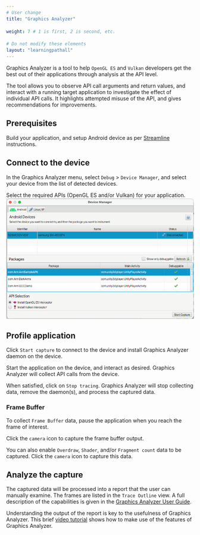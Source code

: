 ```yaml
---
# User change
title: "Graphics Analyzer"

weight: 7 # 1 is first, 2 is second, etc.

# Do not modify these elements
layout: "learningpathall"
---
```

Graphics Analyzer is a tool to help `OpenGL ES` and `Vulkan` developers get the best out of their applications through analysis at the API level.

The tool allows you to observe API call arguments and return values, and interact with a running target application to investigate the effect of individual API calls. It highlights attempted misuse of the API, and gives recommendations for improvements.

## Prerequisites

Build your application, and setup Android device as per [Streamline](../streamline) instructions.

## Connect to the device

In the Graphics Analyzer menu, select `Debug` > `Device Manager`, and select your device from the list of detected devices.

Select the required APIs (OpenGL ES and/or Vulkan) for your application.
![Device Manager #center](images/ga_device_manager.png "Device Manager")

## Profile application

Click `Start capture` to connect to the device and install Graphics Analyzer daemon on the device.

Start the application on the device, and interact as desired. Graphics Analyzer will collect API calls from the device.

When satisfied, click on `Stop tracing`. Graphics Analyzer will stop collecting data, remove the daemon(s), and process the captured data.

### Frame Buffer

To collect `Frame Buffer` data, pause the application when you reach the frame of interest.

Click the `camera` icon to capture the frame buffer output.

You can also enable `Overdraw`, `Shader`, and/or `Fragment count` data to be captured. Click the `camera` icon to capture this data.

## Analyze the capture

The captured data will be processed into a report that the user can manually examine. The frames are listed in the `Trace Outline` view. A full description of the capabilities is given in the [Graphics Analyzer User Guide](https://developer.arm.com/documentation/101545/latest/The-Graphics-Analyzer-interface).

Understanding the output of the report is key to the usefulness of Graphics Analyzer. This brief [video tutorial](https://www.youtube.com/watch?v=6j68rtcTYRc) shows how to make use of the features of Graphics Analyzer.
